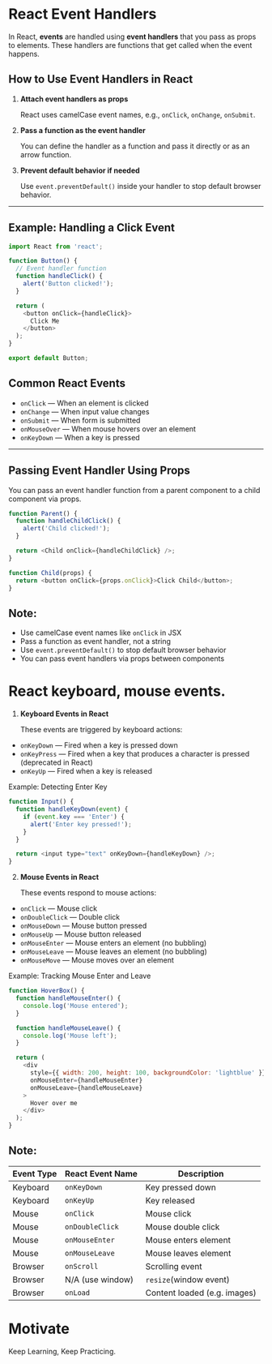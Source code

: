# React Event Handlers

In React, **events** are handled using **event handlers** that you pass as props to elements. These handlers are functions that get called when the event happens.

## How to Use Event Handlers in React

1. **Attach event handlers as props**

   React uses camelCase event names, e.g., `onClick`, `onChange`, `onSubmit`.
2. **Pass a function as the event handler**

   You can define the handler as a function and pass it directly or as an arrow function.
3. **Prevent default behavior if needed**

   Use `event.preventDefault()` inside your handler to stop default browser behavior.

---

## Example: Handling a Click Event

```javascript
import React from 'react';

function Button() {
  // Event handler function
  function handleClick() {
    alert('Button clicked!');
  }

  return (
    <button onClick={handleClick}>
      Click Me
    </button>
  );
}

export default Button;
```


## Common React Events

* `onClick` — When an element is clicked
* `onChange` — When input value changes
* `onSubmit` — When form is submitted
* `onMouseOver` — When mouse hovers over an element
* `onKeyDown` — When a key is pressed

---

## Passing Event Handler Using Props

You can pass an event handler function from a parent component to a child component via props.

```javascript
function Parent() {
  function handleChildClick() {
    alert('Child clicked!');
  }

  return <Child onClick={handleChildClick} />;
}

function Child(props) {
  return <button onClick={props.onClick}>Click Child</button>;
}
```

## Note:

* Use camelCase event names like `onClick` in JSX
* Pass a function as event handler, not a string
* Use `event.preventDefault()` to stop default browser behavior
* You can pass event handlers via props between components

# React keyboard, mouse events.

1. **Keyboard Events in React**

   These events are triggered by keyboard actions:

* `onKeyDown` — Fired when a key is pressed down
* `onKeyPress` — Fired when a key that produces a character is pressed (deprecated in React)
* `onKeyUp` — Fired when a key is released

Example: Detecting Enter Key

```javascript
function Input() {
  function handleKeyDown(event) {
    if (event.key === 'Enter') {
      alert('Enter key pressed!');
    }
  }

  return <input type="text" onKeyDown={handleKeyDown} />;
}
```

2. **Mouse Events in React**

    These events respond to mouse actions:

* `onClick` — Mouse click
* `onDoubleClick` — Double click
* `onMouseDown` — Mouse button pressed
* `onMouseUp` — Mouse button released
* `onMouseEnter` — Mouse enters an element (no bubbling)
* `onMouseLeave` — Mouse leaves an element (no bubbling)
* `onMouseMove` — Mouse moves over an element

Example: Tracking Mouse Enter and Leave

```javascript
function HoverBox() {
  function handleMouseEnter() {
    console.log('Mouse entered');
  }

  function handleMouseLeave() {
    console.log('Mouse left');
  }

  return (
    <div
      style={{ width: 200, height: 100, backgroundColor: 'lightblue' }}
      onMouseEnter={handleMouseEnter}
      onMouseLeave={handleMouseLeave}
    >
      Hover over me
    </div>
  );
}
```


## Note:

| Event Type | React Event Name  | Description                  |
| ---------- | ----------------- | ---------------------------- |
| Keyboard   | `onKeyDown`     | Key pressed down             |
| Keyboard   | `onKeyUp`       | Key released                 |
| Mouse      | `onClick`       | Mouse click                  |
| Mouse      | `onDoubleClick` | Mouse double click           |
| Mouse      | `onMouseEnter`  | Mouse enters element         |
| Mouse      | `onMouseLeave`  | Mouse leaves element         |
| Browser    | `onScroll`      | Scrolling event              |
| Browser    | N/A (use window)  | `resize`(window event)     |
| Browser    | `onLoad`        | Content loaded (e.g. images) |

# Motivate

Keep Learning, Keep Practicing.
